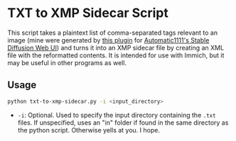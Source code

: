 # TXT to XMP Sidecar Script

This script takes a plaintext list of comma-separated tags relevant to an image (mine were generated by [this plugin](https://github.com/picobyte/stable-diffusion-webui-wd14-tagger.git) for [Automatic1111's Stable Diffusion Web UI](https://github.com/AUTOMATIC1111/stable-diffusion-webui.git)) and turns it into an XMP sidecar file by creating an XML file with the reformatted contents. It is intended for use with Immich, but it may be useful in other programs as well.

## Usage

```bash
python txt-to-xmp-sidecar.py -i <input_directory>
```

* `-i`: Optional. Used to specify the input directory containing the `.txt` files. If unspecified, uses an "in" folder if found in the same directory as the python script. Otherwise yells at you. I hope.
